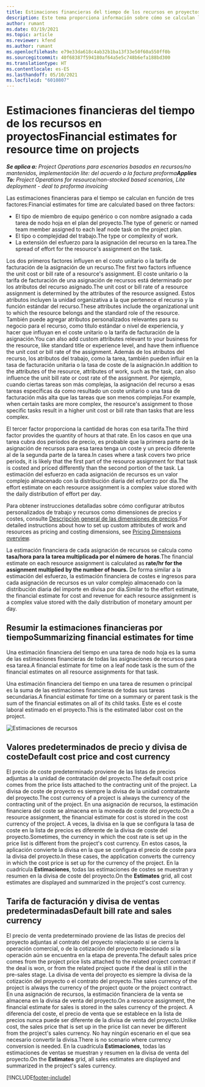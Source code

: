 ```yaml
---
title: Estimaciones financieras del tiempo de los recursos en proyectos
description: Este tema proporciona información sobre cómo se calculan las estimaciones financieras para el tiempo.
author: rumant
ms.date: 03/19/2021
ms.topic: article
ms.reviewer: kfend
ms.author: rumant
ms.openlocfilehash: e79e33da618c4ab32b1ba13f33e50f60a550ff0b
ms.sourcegitcommit: 40f68387f594180af64a5e5c748b6efa188bd300
ms.translationtype: HT
ms.contentlocale: es-ES
ms.lasthandoff: 05/10/2021
ms.locfileid: "6010807"
---
```

# <a name="financial-estimates-for-resource-time-on-projects"></a><span data-ttu-id="e472a-103">Estimaciones financieras del tiempo de los recursos en proyectos</span><span class="sxs-lookup"><span data-stu-id="e472a-103">Financial estimates for resource time on projects</span></span>

<span data-ttu-id="e472a-104">_**Se aplica a:** Project Operations para escenarios basados en recursos/no mantenidos, implementación lite: del acuerdo a la factura proforma_</span><span class="sxs-lookup"><span data-stu-id="e472a-104">_**Applies To:** Project Operations for resource/non-stocked based scenarios, Lite deployment - deal to proforma invoicing_</span></span>

<span data-ttu-id="e472a-105">Las estimaciones financieras para el tiempo se calculan en función de tres factores:</span><span class="sxs-lookup"><span data-stu-id="e472a-105">Financial estimates for time are calculated based on three factors:</span></span> 

- <span data-ttu-id="e472a-106">El tipo de miembro de equipo genérico o con nombre asignado a cada tarea de nodo hoja en el plan del proyecto.</span><span class="sxs-lookup"><span data-stu-id="e472a-106">The type of generic or named team member assigned to each leaf node task on the project plan.</span></span> 
- <span data-ttu-id="e472a-107">El tipo o complejidad del trabajo.</span><span class="sxs-lookup"><span data-stu-id="e472a-107">The type or complexity of work.</span></span>
- <span data-ttu-id="e472a-108">La extensión del esfuerzo para la asignación del recurso en la tarea.</span><span class="sxs-lookup"><span data-stu-id="e472a-108">The spread of effort for the resource's assignment on the task.</span></span> 

<span data-ttu-id="e472a-109">Los dos primeros factores influyen en el costo unitario o la tarifa de facturación de la asignación de un recurso.</span><span class="sxs-lookup"><span data-stu-id="e472a-109">The first two factors influence the unit cost or bill rate of a resource's assignment.</span></span> <span data-ttu-id="e472a-110">El coste unitario o la tarifa de facturación de una asignación de recursos está determinado por los atributos del recurso asignado.</span><span class="sxs-lookup"><span data-stu-id="e472a-110">The unit cost or bill rate of a resource assignment is determined by the attributes of the resource assigned.</span></span> <span data-ttu-id="e472a-111">Estos atributos incluyen la unidad organizativa a la que pertenece el recurso y la función estándar del recurso.</span><span class="sxs-lookup"><span data-stu-id="e472a-111">These attributes include the organizational unit to which the resource belongs and the standard role of the resource.</span></span> <span data-ttu-id="e472a-112">También puede agregar atributos personalizados relevantes para su negocio para el recurso, como título estándar o nivel de experiencia, y hacer que influyan en el coste unitario o la tarifa de facturación de la asignación.</span><span class="sxs-lookup"><span data-stu-id="e472a-112">You can also add custom attributes relevant to your business for the resource, like standard title or experience level, and have them influence the unit cost or bill rate of the assignment.</span></span>
<span data-ttu-id="e472a-113">Además de los atributos del recurso, los atributos del trabajo, como la tarea, también pueden influir en la tasa de facturación unitaria o la tasa de coste de la asignación.</span><span class="sxs-lookup"><span data-stu-id="e472a-113">In addition to the attributes of the resource, attributes of work, such as the task, can also influence the unit bill rate or cost rate of the assignment.</span></span> <span data-ttu-id="e472a-114">Por ejemplo, cuando ciertas tareas son más complejas, la asignación del recurso a esas tareas específicas da como resultado un coste unitario o una tasa de facturación más alta que las tareas que son menos complejas.</span><span class="sxs-lookup"><span data-stu-id="e472a-114">For example, when certain tasks are more complex, the resource's assignment to those specific tasks result in a higher unit cost or bill rate than tasks that are less complex.</span></span>   

<span data-ttu-id="e472a-115">El tercer factor proporciona la cantidad de horas con esa tarifa.</span><span class="sxs-lookup"><span data-stu-id="e472a-115">The third factor provides the quantity of hours at that rate.</span></span> <span data-ttu-id="e472a-116">En los casos en que una tarea cubra dos períodos de precio, es probable que la primera parte de la asignación de recursos para esa tarea tenga un coste y un precio diferente al de la segunda parte de la tarea.</span><span class="sxs-lookup"><span data-stu-id="e472a-116">In cases where a task covers two price periods, it is likely that the first part of the resource assignment for that task is costed and priced differently than the second portion of the task.</span></span> <span data-ttu-id="e472a-117">La estimación del esfuerzo en cada asignación de recursos es un valor complejo almacenado con la distribución diaria del esfuerzo por día.</span><span class="sxs-lookup"><span data-stu-id="e472a-117">The effort estimate on each resource assignment is a complex value stored with the daily distribution of effort per day.</span></span>

<span data-ttu-id="e472a-118">Para obtener instrucciones detalladas sobre cómo configurar atributos personalizados de trabajo y recursos como dimensiones de precios y costes, consulte [Descripción general de las dimensiones de precios](../pricing-costing/pricing-dimensions-overview.md).</span><span class="sxs-lookup"><span data-stu-id="e472a-118">For detailed instructions about how to set up custom attributes of work and resources as pricing and costing dimensions, see [Pricing Dimensions overview](../pricing-costing/pricing-dimensions-overview.md).</span></span>

<span data-ttu-id="e472a-119">La estimación financiera de cada asignación de recursos se calcula como **tasa/hora para la tarea multiplicada por el número de horas**.</span><span class="sxs-lookup"><span data-stu-id="e472a-119">The financial estimate on each resource assignment is calculated as **rate/hr for the assignment multiplied by the number of hours.**</span></span>  <span data-ttu-id="e472a-120">De forma similar a la estimación del esfuerzo, la estimación financiera de costes e ingresos para cada asignación de recursos es un valor complejo almacenado con la distribución diaria del importe en divisa por día.</span><span class="sxs-lookup"><span data-stu-id="e472a-120">Similar to the effort estimate, the financial estimate for cost and revenue for each resource assignment is a complex value stored with the daily distribution of monetary amount per day.</span></span> 

## <a name="summarizing-financial-estimates-for-time"></a><span data-ttu-id="e472a-121">Resumir la estimaciones financieras por tiempo</span><span class="sxs-lookup"><span data-stu-id="e472a-121">Summarizing financial estimates for time</span></span>
<span data-ttu-id="e472a-122">Una estimación financiera del tiempo en una tarea de nodo hoja es la suma de las estimaciones financieras de todas las asignaciones de recursos para esa tarea.</span><span class="sxs-lookup"><span data-stu-id="e472a-122">A financial estimate for time on a leaf node task is the sum of the financial estimates on all resource assignments for that task.</span></span>

<span data-ttu-id="e472a-123">Una estimación financiera del tiempo en una tarea de resumen o principal es la suma de las estimaciones financieras de todas sus tareas secundarias.</span><span class="sxs-lookup"><span data-stu-id="e472a-123">A financial estimate for time on a summary or parent task is the sum of the financial estimates on all of its child tasks.</span></span> <span data-ttu-id="e472a-124">Este es el coste laboral estimado en el proyecto.</span><span class="sxs-lookup"><span data-stu-id="e472a-124">This is the estimated labor cost on the project.</span></span> 

![Estimaciones de recursos](./media/navigation12.png)

## <a name="default-cost-price-and-cost-currency"></a><span data-ttu-id="e472a-126">Valores predeterminados de precio y divisa de coste</span><span class="sxs-lookup"><span data-stu-id="e472a-126">Default cost price and cost currency</span></span>

<span data-ttu-id="e472a-127">El precio de coste predeterminado proviene de las listas de precios adjuntas a la unidad de contratación del proyecto.</span><span class="sxs-lookup"><span data-stu-id="e472a-127">The default cost price comes from the price lists attached to the contracting unit of the project.</span></span> <span data-ttu-id="e472a-128">La divisa de coste de proyecto es siempre la divisa de la unidad contratante del proyecto.</span><span class="sxs-lookup"><span data-stu-id="e472a-128">The cost currency of a project is always the currency of the contracting unit of the project.</span></span> <span data-ttu-id="e472a-129">En una asignación de recursos, la estimación financiera del coste se almacena en la moneda de coste del proyecto.</span><span class="sxs-lookup"><span data-stu-id="e472a-129">On a resource assignment, the financial estimate for cost is stored in the cost currency of the project.</span></span> <span data-ttu-id="e472a-130">A veces, la divisa en la que se configura la tasa de coste en la lista de precios es diferente de la divisa de coste del proyecto.</span><span class="sxs-lookup"><span data-stu-id="e472a-130">Sometimes, the currency in which the cost rate is set up in the price list is different from the project's cost currency.</span></span> <span data-ttu-id="e472a-131">En estos casos, la aplicación convierte la divisa en la que se configura el precio de coste para la divisa del proyecto.</span><span class="sxs-lookup"><span data-stu-id="e472a-131">In these cases, the application converts the currency in which the cost price is set up for the currency of the project.</span></span> <span data-ttu-id="e472a-132">En la cuadrícula **Estimaciones**, todas las estimaciones de costes se muestran y resumen en la divisa de coste del proyecto.</span><span class="sxs-lookup"><span data-stu-id="e472a-132">On the **Estimates** grid, all cost estimates are displayed and summarized in the project's cost currency.</span></span> 

## <a name="default-bill-rate-and-sales-currency"></a><span data-ttu-id="e472a-133">Tarifa de facturación y divisa de ventas predeterminadas</span><span class="sxs-lookup"><span data-stu-id="e472a-133">Default bill rate and sales currency</span></span>

<span data-ttu-id="e472a-134">El precio de venta predeterminado proviene de las listas de precios del proyecto adjuntas al contrato del proyecto relacionado si se cierra la operación comercial, o de la cotización del proyecto relacionado si la operación aún se encuentra en la etapa de preventa.</span><span class="sxs-lookup"><span data-stu-id="e472a-134">The default sales price comes from the project price lists attached to the related project contract if the deal is won, or from the related project quote if the deal is still in the pre-sales stage.</span></span> <span data-ttu-id="e472a-135">La divisa de venta del proyecto es siempre la divisa de la cotización del proyecto o el contrato del proyecto.</span><span class="sxs-lookup"><span data-stu-id="e472a-135">The sales currency of the project is always the currency of the project quote or the project contract.</span></span> <span data-ttu-id="e472a-136">En una asignación de recursos, la estimación financiera de la venta se almacena en la divisa de venta del proyecto.</span><span class="sxs-lookup"><span data-stu-id="e472a-136">On a resource assignment, the financial estimate for sales is stored in the sales currency of the project.</span></span> <span data-ttu-id="e472a-137">A diferencia del coste, el precio de venta que se establece en la lista de precios nunca puede ser diferente de la divisa de venta del proyecto.</span><span class="sxs-lookup"><span data-stu-id="e472a-137">Unlike cost, the sales price that is set up in the price list can never be different from the project's sales currency.</span></span> <span data-ttu-id="e472a-138">No hay ningún escenario en el que sea necesario convertir la divisa.</span><span class="sxs-lookup"><span data-stu-id="e472a-138">There is no scenario where currency conversion is needed.</span></span> <span data-ttu-id="e472a-139">En la cuadrícula **Estimaciones**, todas las estimaciones de ventas se muestran y resumen en la divisa de venta del proyecto.</span><span class="sxs-lookup"><span data-stu-id="e472a-139">On the **Estimates** grid, all sales estimates are displayed and summarized in the project's sales currency.</span></span> 

[!INCLUDE[footer-include](../includes/footer-banner.md)]
